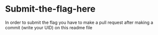 # Submit-the-flag-here
In order to submit the flag you have to make a pull request after making a commit (write your UID) on this readme file
